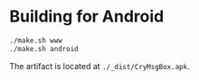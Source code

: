 # Building for Android

```sh
./make.sh www
./make.sh android
```

The artifact is located at `./_dist/CryMsgBox.apk`.
